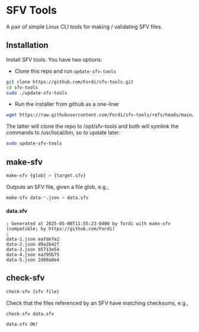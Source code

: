 # SFV Tools

A pair of simple Linux CLI tools for making / validating SFV files.

## Installation

Install SFV tools.  You have two options:

- Clone this repo and run `update-sfv-tools`

```bash
git clone https://github.com/Fordi/sfv-tools.git
cd sfv-tools
sudo ./update-sfv-tools
```

- Run the installer from github as a one-liner

```bash
wget https://raw.githubusercontent.com/Fordi/sfv-tools/refs/heads/main/update-sfv-tools | sudo bash
```

The latter will clone the repo to /opt/sfv-tools and both will symlink the commands to /usr/local/bin, so to update later:

```bash
sudo update-sfv-tools
```

## make-sfv

```bash
make-sfv {glob} > {target.sfv}
```

Outputs an SFV file, given a file glob, e.g., 

```bash
make-sfv data-*.json > data.sfv
```

#### data.sfv
```text
; Generated at 2025-05-08T11:55:23-0400 by fordi with make-sfv (compatible; by https://github.com/Fordi)
;
data-1.json eafde7a2
data-2.json d9a2b42f
data-3.json b5713e54
data-4.json ea795b75
data-5.json 2d08a8e4
```

## check-sfv

```bash
check-sfv {sfv file}
```

Check that the files referenced by an SFV have matching checksums, e.g., 

```bash
check-sfv data.sfv
```

```text
data.sfv OK!
```

